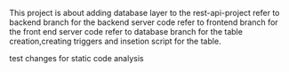 This project is about adding database layer to the rest-api-project
refer to backend branch for the backend server code
refer to frontend branch for the front end server code
refer to database branch for the table creation,creating triggers and insetion script for the table.

test changes for static code analysis

